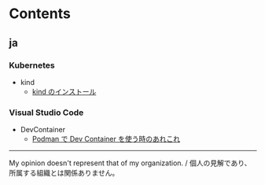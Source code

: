 # Contents

## ja

### Kubernetes

- kind
  - [kind のインストール](ja/k8s/kind/install.md)

### Visual Studio Code

- DevContainer
  - [Podman で Dev Container を使う時のあれこれ](ja/vscode/devcontainer/podman.md)

---

My opinion doesn't represent that of my organization. / 個人の見解であり、所属する組織とは関係ありません。
